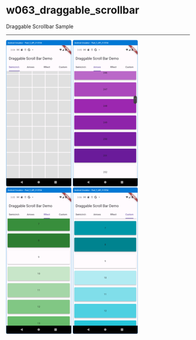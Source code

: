 # w063_draggable_scrollbar

Draggable Scrollbar Sample
<HR>
<img src="https://github.com/VedatBiner/flutter-codes/blob/master/widgets_templates/w063_draggable_scrollbar/screen_shots/img-01.png" height="400em"/>
<img src="https://github.com/VedatBiner/flutter-codes/blob/master/widgets_templates/w063_draggable_scrollbar/screen_shots/img-02.png" height="400em"/>
<img src="https://github.com/VedatBiner/flutter-codes/blob/master/widgets_templates/w063_draggable_scrollbar/screen_shots/img-03.png" height="400em"/>
<img src="https://github.com/VedatBiner/flutter-codes/blob/master/widgets_templates/w063_draggable_scrollbar/screen_shots/img-04.png" height="400em"/>
